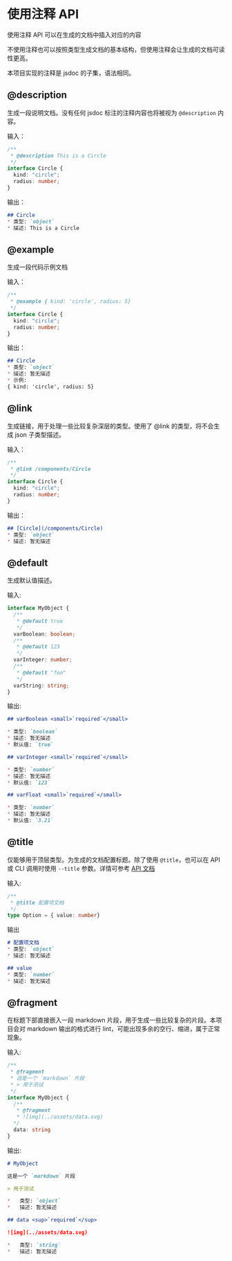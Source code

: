 # 使用注释 API

使用注释 API 可以在生成的文档中插入对应的内容

不使用注释也可以按照类型生成文档的基本结构，但使用注释会让生成的文档可读性更高。

本项目实现的注释是 jsdoc 的子集，语法相同。

## @description

生成一段说明文档。没有任何 jsdoc 标注的注释内容也将被视为 `@description` 内容。

输入：

```ts
/** 
 * @description This is a Circle
 */
interface Circle {
  kind: "circle";
  radius: number;
}
```

输出：

```md
## Circle
* 类型: `object`
* 描述: This is a Circle
```

## @example 

生成一段代码示例文档

输入：

```ts
/** 
 * @example { kind: 'circle', radius: 5}
 */
interface Circle {
  kind: "circle";
  radius: number;
}
```

输出：

```md
## Circle 
* 类型: `object`
* 描述: 暂无描述 
* 示例:
{ kind: 'circle', radius: 5} 
```

## @link

生成链接，用于处理一些比较复杂深层的类型。使用了 @link 的类型，将不会生成 json 子类型描述。

输入：

```ts
/** 
 * @link /components/Circle
 */
interface Circle {
  kind: "circle";
  radius: number;
}
```

输出：

```md
## [Circle](/components/Circle)
* 类型: `object`
* 描述: 暂无描述 
```

## @default

生成默认值描述。

输入:

```ts
interface MyObject {
  /**
   * @default true
   */
  varBoolean: boolean;
  /**
   * @default 123
   */
  varInteger: number;
  /**
   * @default "foo"
   */
  varString: string;
}
```

输出:

```md
## varBoolean <small>`required`</small> 

* 类型: `boolean`
* 描述: 暂无描述 
* 默认值: `true`

## varInteger <small>`required`</small> 

* 类型: `number`
* 描述: 暂无描述 
* 默认值: `123`

## varFloat <small>`required`</small> 

* 类型: `number`
* 描述: 暂无描述 
* 默认值: `3.21`
```

## @title

仅能够用于顶层类型。为生成的文档配置标题。除了使用 `@title`，也可以在 API 或 CLI 调用时使用 `--title` 参数。详情可参考 [API 文档](APIOption.html#title)

输入:

```ts
/** 
 * @title 配置项文档
 */
type Option = { value: number}
```

输出

```markdown
# 配置项文档
* 类型: `object`
* 描述: 暂无描述 

## value
* 类型: `number`
* 描述: 暂无描述 
```

## @fragment

在标题下部直接嵌入一段 markdown 片段，用于生成一些比较复杂的片段。本项目会对 markdown 输出的格式进行 lint，可能出现多余的空行、缩进，属于正常现象。

输入:

```ts
/**
 * @fragment
 * 这是一个 `markdown` 片段
 * > 用于测试
 */
interface MyObject {
  /** 
   * @fragment
   * ![img](../assets/data.svg)
  */
  data: string
}
```

输出:

```md
# MyObject

这是一个 `markdown` 片段

> 用于测试

*   类型: `object`
*   描述: 暂无描述

## data <sup>`required`</sup>

![img](../assets/data.svg)

*   类型: `string`
*   描述: 暂无描述

```